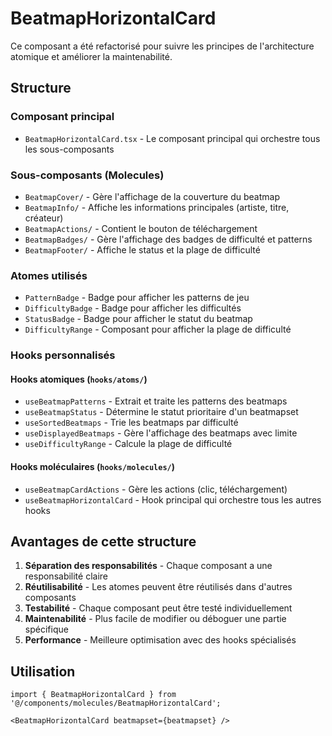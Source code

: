 # BeatmapHorizontalCard

Ce composant a été refactorisé pour suivre les principes de l'architecture atomique et améliorer la maintenabilité.

## Structure

### Composant principal
- `BeatmapHorizontalCard.tsx` - Le composant principal qui orchestre tous les sous-composants

### Sous-composants (Molecules)
- `BeatmapCover/` - Gère l'affichage de la couverture du beatmap
- `BeatmapInfo/` - Affiche les informations principales (artiste, titre, créateur)
- `BeatmapActions/` - Contient le bouton de téléchargement
- `BeatmapBadges/` - Gère l'affichage des badges de difficulté et patterns
- `BeatmapFooter/` - Affiche le status et la plage de difficulté

### Atomes utilisés
- `PatternBadge` - Badge pour afficher les patterns de jeu
- `DifficultyBadge` - Badge pour afficher les difficultés
- `StatusBadge` - Badge pour afficher le statut du beatmap
- `DifficultyRange` - Composant pour afficher la plage de difficulté

### Hooks personnalisés

#### Hooks atomiques (`hooks/atoms/`)
- `useBeatmapPatterns` - Extrait et traite les patterns des beatmaps
- `useBeatmapStatus` - Détermine le statut prioritaire d'un beatmapset
- `useSortedBeatmaps` - Trie les beatmaps par difficulté
- `useDisplayedBeatmaps` - Gère l'affichage des beatmaps avec limite
- `useDifficultyRange` - Calcule la plage de difficulté

#### Hooks moléculaires (`hooks/molecules/`)
- `useBeatmapCardActions` - Gère les actions (clic, téléchargement)
- `useBeatmapHorizontalCard` - Hook principal qui orchestre tous les autres hooks

## Avantages de cette structure

1. **Séparation des responsabilités** - Chaque composant a une responsabilité claire
2. **Réutilisabilité** - Les atomes peuvent être réutilisés dans d'autres composants
3. **Testabilité** - Chaque composant peut être testé individuellement
4. **Maintenabilité** - Plus facile de modifier ou déboguer une partie spécifique
5. **Performance** - Meilleure optimisation avec des hooks spécialisés

## Utilisation

```tsx
import { BeatmapHorizontalCard } from '@/components/molecules/BeatmapHorizontalCard';

<BeatmapHorizontalCard beatmapset={beatmapset} />
```
